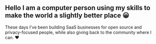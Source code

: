 ## Hello I am a computer person using my skills to make the world a slightly better place 😀

These days I've been building SaaS businesses for open source and privacy-focused people, while also giving back to the community where I can.
♥️
